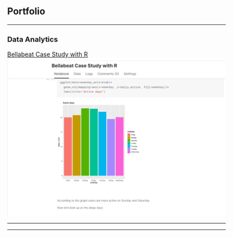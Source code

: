 ## Portfolio

---

### Data Analytics 

[Bellabeat Case Study with R](https://www.kaggle.com/code/malysd91/bellabeat-case-study-with-r)
<img src="images/bella.PNG?raw=true"/>



---




---

